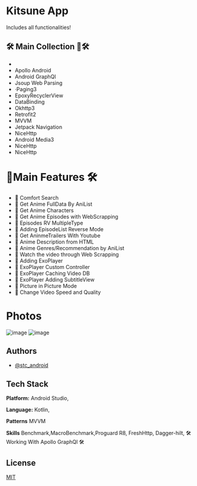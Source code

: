 
# Kitsune App 

Includes all functionalities!

## 🛠 Main Collection 🤞🛠 

- 
- Apollo Android
- Android GraphQl
- Jsoup Web Parsing
- ·Paging3  
- EpoxyRecyclerView
- DataBinding
- Okhttp3
- Retrofit2
- MVVM
- Jetpack Navigation
- NiceHttp
- Android Media3
- NiceHttp
- NiceHttp


#  🎯Main Features 🛠
  
  - 📌 Comfort Search 
  - 📌 Get Anime FullData By AniList 
  - 📌 Get Anime Characters 
  - 📌 Get Anime Episodes with WebScrapping
  - 📌 Episodes RV MultipleType 
  - 📌 Adding EpisodeList Reverse Mode 
  - 📌 Get AninmeTrailers With Youtube 
  - 📌 Anime Description from HTML  
  - 📌 Anime Genres/Recommendation by AniList 
  - 📌 Watch the video through Web Scrapping 
  - 📌 Adding ExoPlayer 
  - 📌 ExoPlayer Custom Controller 
  - 📌 ExoPlayer Caching Video DB 
  - 📌 ExoPlayer Adding SubtitleView 
  - 📌 Picture in Picture Mode 
  - 📌 Change Video Speed and Quality

# Photos
![image](https://github.com/professorDeveloper/ApolloAndroid/assets/108933534/de7170e7-eb6c-4965-baa8-7a76581d7a7a)
![image](https://github.com/professorDeveloper/ApolloAndroid/assets/108933534/b6a4c965-32e5-4ad9-9460-a9866aaef82e)


## Authors

- [@stc_android](https://t.me/stc_android)


## Tech Stack

**Platform:** Android Studio,

**Language:** Kotlin,

**Patterns** MVVM

**Skills** Benchmark,MacroBenchmark,Proguard R8, FreshHttp, Dagger-hilt,
 🛠  Working With Apollo GraphQl 🛠



## License

[MIT](https://choosealicense.com/licenses/mit/)


